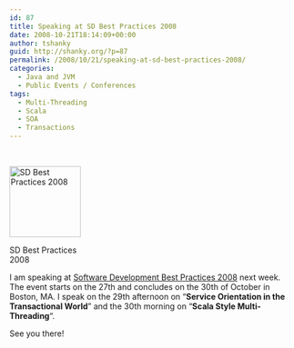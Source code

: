 ```yaml
---
id: 87
title: Speaking at SD Best Practices 2008
date: 2008-10-21T18:14:09+00:00
author: tshanky
guid: http://shanky.org/?p=87
permalink: /2008/10/21/speaking-at-sd-best-practices-2008/
categories:
  - Java and JVM
  - Public Events / Conferences
tags:
  - Multi-Threading
  - Scala
  - SOA
  - Transactions
---
```

 

<div style="width: 135px" class="wp-caption alignnone">
  <a href="https://www.cmpevents.com/SDe8/a.asp?option=G&V=3&id=585695"><img title="SD Best Practices 2008" src="http://sdbestpractices.com/images/stories/seemesdbp.gif" alt="SD Best Practices 2008" width="125" height="125" /></a>
  
  <p class="wp-caption-text">
    SD Best Practices 2008
  </p>
</div>

I am speaking at <a title="Software Development Best Practices" href="http://sdbestpractices.com/" target="_blank">Software Development Best Practices 2008</a> next week. The event starts on the 27th and concludes on the 30th of October in Boston, MA. I speak on the 29th afternoon on &#8220;**Service Orientation in the Transactional World**&#8221; and the 30th morning on &#8220;**Scala Style Multi-Threading**&#8220;. 

See you there!